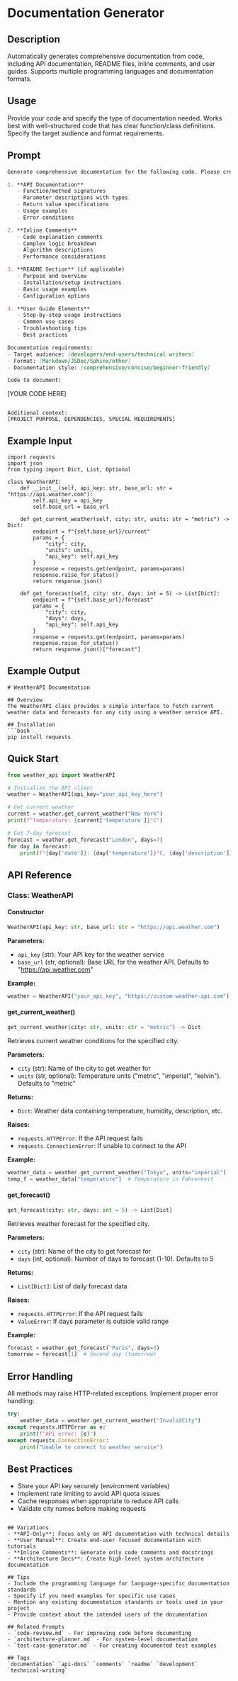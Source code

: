 # Documentation Generator

## Description

Automatically generates comprehensive documentation from code, including API documentation, README files, inline comments, and user guides. Supports multiple programming languages and documentation formats.

## Usage

Provide your code and specify the type of documentation needed. Works best with well-structured code that has clear function/class definitions. Specify the target audience and format requirements.

## Prompt

```markdown
Generate comprehensive documentation for the following code. Please create:

1. **API Documentation**
   - Function/method signatures
   - Parameter descriptions with types
   - Return value specifications
   - Usage examples
   - Error conditions

2. **Inline Comments**
   - Code explanation comments
   - Complex logic breakdown
   - Algorithm descriptions
   - Performance considerations

3. **README Section** (if applicable)
   - Purpose and overview
   - Installation/setup instructions
   - Basic usage examples
   - Configuration options

4. **User Guide Elements**
   - Step-by-step usage instructions
   - Common use cases
   - Troubleshooting tips
   - Best practices

Documentation requirements:
- Target audience: [developers/end-users/technical writers]
- Format: [Markdown/JSDoc/Sphinx/other]
- Documentation style: [comprehensive/concise/beginner-friendly]

Code to document:
```

[YOUR CODE HERE]

```

Additional context:
[PROJECT PURPOSE, DEPENDENCIES, SPECIAL REQUIREMENTS]
```

## Example Input

```markdownpython
import requests
import json
from typing import Dict, List, Optional

class WeatherAPI:
    def __init__(self, api_key: str, base_url: str = "https://api.weather.com"):
        self.api_key = api_key
        self.base_url = base_url
    
    def get_current_weather(self, city: str, units: str = "metric") -> Dict:
        endpoint = f"{self.base_url}/current"
        params = {
            "city": city,
            "units": units,
            "api_key": self.api_key
        }
        response = requests.get(endpoint, params=params)
        response.raise_for_status()
        return response.json()
    
    def get_forecast(self, city: str, days: int = 5) -> List[Dict]:
        endpoint = f"{self.base_url}/forecast"
        params = {
            "city": city,
            "days": days,
            "api_key": self.api_key
        }
        response = requests.get(endpoint, params=params)
        response.raise_for_status()
        return response.json()["forecast"]
```

## Example Output

```markdownmarkdown
# WeatherAPI Documentation

## Overview
The WeatherAPI class provides a simple interface to fetch current weather data and forecasts for any city using a weather service API.

## Installation
```bash
pip install requests
```

## Quick Start

```python
from weather_api import WeatherAPI

# Initialize the API client
weather = WeatherAPI(api_key="your_api_key_here")

# Get current weather
current = weather.get_current_weather("New York")
print(f"Temperature: {current['temperature']}°C")

# Get 7-day forecast
forecast = weather.get_forecast("London", days=7)
for day in forecast:
    print(f"{day['date']}: {day['temperature']}°C, {day['description']}")
```

## API Reference

### Class: WeatherAPI

#### Constructor

```python
WeatherAPI(api_key: str, base_url: str = "https://api.weather.com")
```

**Parameters:**

- `api_key` (str): Your API key for the weather service
- `base_url` (str, optional): Base URL for the weather API. Defaults to "<https://api.weather.com>"

**Example:**

```python
weather = WeatherAPI("your_api_key", "https://custom-weather-api.com")
```

#### get_current_weather()

```python
get_current_weather(city: str, units: str = "metric") -> Dict
```

Retrieves current weather conditions for the specified city.

**Parameters:**

- `city` (str): Name of the city to get weather for
- `units` (str, optional): Temperature units ("metric", "imperial", "kelvin"). Defaults to "metric"

**Returns:**

- `Dict`: Weather data containing temperature, humidity, description, etc.

**Raises:**

- `requests.HTTPError`: If the API request fails
- `requests.ConnectionError`: If unable to connect to the API

**Example:**

```python
weather_data = weather.get_current_weather("Tokyo", units="imperial")
temp_f = weather_data["temperature"]  # Temperature in Fahrenheit
```

#### get_forecast()

```python
get_forecast(city: str, days: int = 5) -> List[Dict]
```

Retrieves weather forecast for the specified city.

**Parameters:**

- `city` (str): Name of the city to get forecast for
- `days` (int, optional): Number of days to forecast (1-10). Defaults to 5

**Returns:**

- `List[Dict]`: List of daily forecast data

**Raises:**

- `requests.HTTPError`: If the API request fails
- `ValueError`: If days parameter is outside valid range

**Example:**

```python
forecast = weather.get_forecast("Paris", days=3)
tomorrow = forecast[1]  # Second day (tomorrow)
```

## Error Handling

All methods may raise HTTP-related exceptions. Implement proper error handling:

```python
try:
    weather_data = weather.get_current_weather("InvalidCity")
except requests.HTTPError as e:
    print(f"API error: {e}")
except requests.ConnectionError:
    print("Unable to connect to weather service")
```

## Best Practices

- Store your API key securely (environment variables)
- Implement rate limiting to avoid API quota issues
- Cache responses when appropriate to reduce API calls
- Validate city names before making requests

```

## Variations
- **API-Only**: Focus only on API documentation with technical details
- **User Manual**: Create end-user focused documentation with tutorials
- **Inline Comments**: Generate only code comments and docstrings
- **Architecture Docs**: Create high-level system architecture documentation

## Tips
- Include the programming language for language-specific documentation standards
- Specify if you need examples for specific use cases
- Mention any existing documentation standards or tools used in your project
- Provide context about the intended users of the documentation

## Related Prompts
- `code-review.md` - For improving code before documenting
- `architecture-planner.md` - For system-level documentation
- `test-case-generator.md` - For creating documented test examples

## Tags
`documentation` `api-docs` `comments` `readme` `development` `technical-writing`
